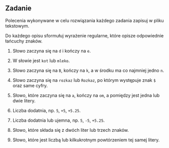 ## Zadanie

Polecenia wykonywane w celu rozwiązania każdego zadania zapisuj w pliku
tekstowym.

Do każdego opisu sformułuj wyrażenie regularne, które opisze odpowiednie
łańcuchy znaków.

1. Słowo zaczyna się na `d` i kończy na `e`.

2. W słowie jest `kot` lub `mleko`.

3. Słowo zaczyna się na `B`, kończy na `k`, a w środku ma co najmniej jedno `n`.

4. Słowo zaczyna się na `rozkaz` lub `Rozkaz`, po którym występuje znak `$` oraz
   same cyfry.

5. Słowo, które zaczyna się na `a`, kończy na `om`, a pomiędzy jest jedna lub
   dwie litery.

6. Liczba dodatnia, np. `5`, `+5`, `+5.25`.

7. Liczba dodatnia lub ujemna, np. `5`, `-5`, `+5.25`.

8. Słowo, które składa się z dwóch liter lub trzech znaków.

9. Słowo, które jest liczbą lub kilkukrotnym powtórzeniem tej samej litery.
